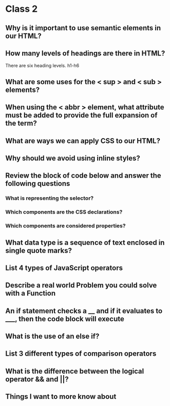 # Class 2

## Why is it important to use semantic elements in our HTML?



## How many levels of headings are there in HTML?

There are six heading levels. h1-h6

## What are some uses for the < sup > and < sub > elements?



## When using the < abbr > element, what attribute must be added to provide the full expansion of the term?



## What are ways we can apply CSS to our HTML?



## Why should we avoid using inline styles?



## Review the block of code below and answer the following questions

### What is representing the selector?

### Which components are the CSS declarations?

### Which components are considered properties?



## What data type is a sequence of text enclosed in single quote marks?



## List 4 types of JavaScript operators



## Describe a real world Problem you could solve with a Function



## An if statement checks a __ and if it evaluates to ___, then the code block will execute



## What is the use of an else if?



## List 3 different types of comparison operators



## What is the difference between the logical operator && and ||?



## Things I want to more know about